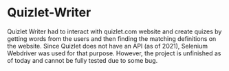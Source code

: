 # Quizlet-Writer

Quizlet Writer had to interact with quizlet.com website and create quizes by getting words from the users and then finding the matching definitions on the website. Since Quizlet does not have an API (as of 2021), Selenium Webdriver was used for that purpose. However, the project is unfinished as of today and cannot be fully tested due to some bug.
